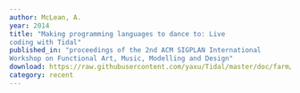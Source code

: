 ```yaml
---
author: McLean, A.
year: 2014
title: "Making programming languages to dance to: Live
coding with Tidal"
published_in: "proceedings of the 2nd ACM SIGPLAN International
Workshop on Functional Art, Music, Modelling and Design"
download: https://raw.githubusercontent.com/yaxu/Tidal/master/doc/farm/farm.pdf
category: recent
---
```

